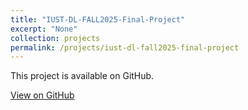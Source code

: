 ```yaml
---
title: "IUST-DL-FALL2025-Final-Project"
excerpt: "None"
collection: projects
permalink: /projects/iust-dl-fall2025-final-project
---
```


This project is available on GitHub.

[View on GitHub](https://github.com/rallm/IUST-DL-FALL2025-Final-Project)